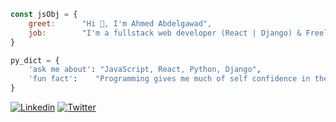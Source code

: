 ```javascript
const jsObj = {
    greet:      "Hi 👋, I'm Ahmed Abdelgawad",
    job:        "I'm a fullstack web developer (React | Django) & Freelancer"
}
```

```python
py_dict = {
    'ask me about': "JavaScript, React, Python, Django",
    'fun fact':    "Programming gives me much of self confidence in the daily life."
}
```
[![Linkedin](https://img.shields.io/badge/LinkedIn-0077B5?style=flat&logo=linkedin&logoColor=white)](https://www.linkedin.com/in/ahmed-abdelgawad-webdev/)
[![Twitter](https://img.shields.io/badge/Twitter-1DA1F2?style=flat&logo=twitter&logoColor=white)](https://twitter.com/a__abdelgawad)
